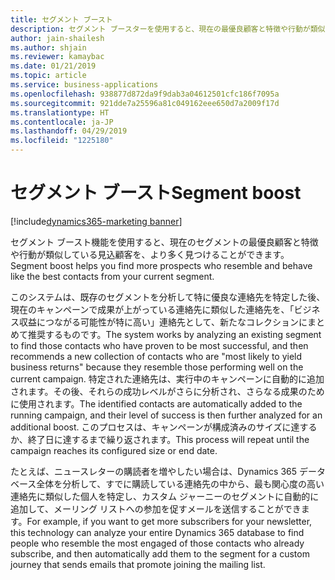 ```yaml
---
title: セグメント ブースト
description: セグメント ブースターを使用すると、現在の最優良顧客と特徴や行動が類似している見込顧客を、より多く見つけることができます。
author: jain-shailesh
ms.author: shjain
ms.reviewer: kamaybac
ms.date: 01/21/2019
ms.topic: article
ms.service: business-applications
ms.openlocfilehash: 938877d872da9f9dab3a04612501cfc186f7095a
ms.sourcegitcommit: 921dde7a25596a81c049162eee650d7a2009f17d
ms.translationtype: HT
ms.contentlocale: ja-JP
ms.lasthandoff: 04/29/2019
ms.locfileid: "1225180"
---
```

# <a name="segment-boost"></a><span data-ttu-id="957e5-103">セグメント ブースト</span><span class="sxs-lookup"><span data-stu-id="957e5-103">Segment boost</span></span>
[!include[dynamics365-marketing banner](../includes/dynamics365-marketing.md)]


<span data-ttu-id="957e5-104">セグメント ブースト機能を使用すると、現在のセグメントの最優良顧客と特徴や行動が類似している見込顧客を、より多く見つけることができます。</span><span class="sxs-lookup"><span data-stu-id="957e5-104">Segment boost helps you find more prospects who resemble and behave like the best contacts from your current segment.</span></span>

<span data-ttu-id="957e5-105">このシステムは、既存のセグメントを分析して特に優良な連絡先を特定した後、現在のキャンペーンで成果が上がっている連絡先に類似した連絡先を、「ビジネス収益につながる可能性が特に高い」連絡先として、新たなコレクションにまとめて推奨するものです。</span><span class="sxs-lookup"><span data-stu-id="957e5-105">The system works by analyzing an existing segment to find those contacts who have proven to be most successful, and then recommends a new collection of contacts who are "most likely to yield business returns" because they resemble those performing well on the current campaign.</span></span> <span data-ttu-id="957e5-106">特定された連絡先は、実行中のキャンペーンに自動的に追加されます。その後、それらの成功レベルがさらに分析され、さらなる成果のために使用されます。</span><span class="sxs-lookup"><span data-stu-id="957e5-106">The identified contacts are automatically added to the running campaign, and their level of success is then further analyzed for an additional boost.</span></span> <span data-ttu-id="957e5-107">このプロセスは、キャンペーンが構成済みのサイズに達するか、終了日に達するまで繰り返されます。</span><span class="sxs-lookup"><span data-stu-id="957e5-107">This process will repeat until the campaign reaches its configured size or end date.</span></span>

<span data-ttu-id="957e5-108">たとえば、ニュースレターの購読者を増やしたい場合は、Dynamics 365 データベース全体を分析して、すでに購読している連絡先の中から、最も関心度の高い連絡先に類似した個人を特定し、カスタム ジャーニーのセグメントに自動的に追加して、メーリング リストへの参加を促すメールを送信することができます。</span><span class="sxs-lookup"><span data-stu-id="957e5-108">For example, if you want to get more subscribers for your newsletter, this technology can analyze your entire Dynamics 365 database to find people who resemble the most engaged of those contacts who already subscribe, and then automatically add them to the segment for a custom journey that sends emails that promote joining the mailing list.</span></span>
